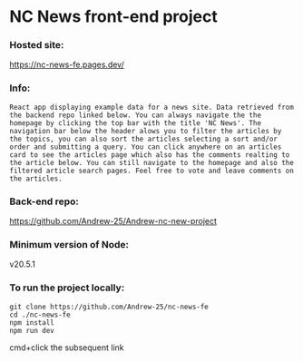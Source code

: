 # NC News front-end project

### Hosted site:
https://nc-news-fe.pages.dev/

### Info:
    React app displaying example data for a news site. Data retrieved from the backend repo linked below. You can always navigate the the homepage by clicking the top bar with the title 'NC News'. The navigation bar below the header alows you to filter the articles by the topics, you can also sort the articles selecting a sort and/or order and submitting a query. You can click anywhere on an articles card to see the articles page which also has the comments realting to the article below. You can still navigate to the homepage and also the filtered article search pages. Feel free to vote and leave comments on the articles.  

### Back-end repo:
https://github.com/Andrew-25/Andrew-nc-new-project

### Minimum version of Node:
v20.5.1

### To run the project locally:
    git clone https://github.com/Andrew-25/nc-news-fe
    cd ./nc-news-fe
    npm install
    npm run dev
cmd+click the subsequent link
